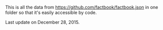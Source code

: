 This is all the data from https://github.com/factbook/factbook.json in one folder so that it's easily accessible by code.

Last update on December 28, 2015.
